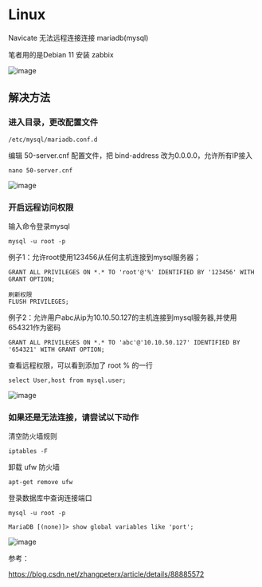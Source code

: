 # Linux

Navicate 无法远程连接连接 mariadb(mysql)

笔者用的是Debian 11 安装 zabbix

![image](https://user-images.githubusercontent.com/59044398/216087145-4352ff45-3e11-4a3d-8f8b-6730b50de513.png)


## 解决方法

### 进入目录，更改配置文件

    /etc/mysql/mariadb.conf.d

编辑 50-server.cnf 配置文件，把 bind-address 改为0.0.0.0，允许所有IP接入

    nano 50-server.cnf


![image](https://user-images.githubusercontent.com/59044398/216082153-9eaf74e3-7bc7-4567-b014-56bd415d5088.png)

### 开启远程访问权限


输入命令登录mysql

    mysql -u root -p
    
例子1：允许root使用123456从任何主机连接到mysql服务器；    

    GRANT ALL PRIVILEGES ON *.* TO 'root'@'%' IDENTIFIED BY '123456' WITH GRANT OPTION;
    
    刷新权限
    FLUSH PRIVILEGES;


例子2：允许用户abc从ip为10.10.50.127的主机连接到mysql服务器,并使用654321作为密码

    GRANT ALL PRIVILEGES ON *.* TO 'abc'@'10.10.50.127' IDENTIFIED BY '654321' WITH GRANT OPTION;
    
查看远程权限，可以看到添加了 root % 的一行

    select User,host from mysql.user;

![image](https://user-images.githubusercontent.com/59044398/216085472-7ac43168-f396-4edd-9675-c2aecdff10cd.png)



### 如果还是无法连接，请尝试以下动作

清空防火墙规则

    iptables -F

卸载 ufw 防火墙

    apt-get remove ufw
    
登录数据库中查询连接端口

    mysql -u root -p

    MariaDB [(none)]> show global variables like 'port';

![image](https://user-images.githubusercontent.com/59044398/216212732-13c65799-5a50-49bb-92f7-73e823e9273b.png)




参考：

https://blog.csdn.net/zhangpeterx/article/details/88885572




























































